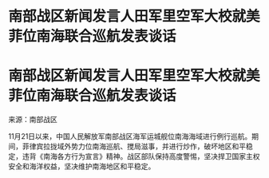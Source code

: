 # 南部战区新闻发言人田军里空军大校就美菲位南海联合巡航发表谈话

# 南部战区新闻发言人田军里空军大校就美菲位南海联合巡航发表谈话

来源：南部战区

11月21日以来，中国人民解放军南部战区海军运城舰位南海海域进行例行巡航。期间，菲律宾拉拢域外势力位南海巡航、搅局滋事，并进行炒作，破坏地区和平稳定，违背《南海各方行为宣言》精神。战区部队保持高度警惕，坚决捍卫国家主权安全和海洋权益，坚决维护南海地区和平稳定。

